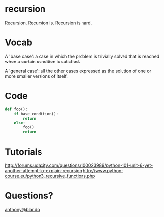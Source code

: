 recursion
=========

Recursion. Recursion is. Recursion is hard.

Vocab
========
A 'base case': a case in which the problem is trivially solved
that is reached when a certain condition is satisfied.

A 'general case': all the other cases expressed as the solution of
one or more smaller versions of itself.

Code
=========
```python
def foo():
    if base_condition():
        return
    else:
        foo()
        return
```

Tutorials
=========

http://forums.udacity.com/questions/100023989/python-101-unit-6-yet-another-attempt-to-explain-recursion
http://www.python-course.eu/python3_recursive_functions.php


Questions?
=========
anthony@blar.do
